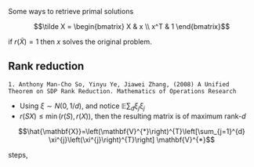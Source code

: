 
Some ways to retrieve primal solutions

$$\tilde X = \begin{bmatrix}
    X & x \\
    x^T & 1
\end{bmatrix}$$

if $r(\tilde X) = 1$ then $x$ solves the original problem.



## Rank reduction
```
1. Anthony Man-Cho So, Yinyu Ye, Jiawei Zhang, (2008) A Unified Theorem on SDP Rank Reduction. Mathematics of Operations Research
```
- Using $\xi \sim N(0, 1/d)$, and notice $\mathbb E \sum_d \xi_j \xi_j$
- $r(S X) \le \min (r(S), r(X))$, then the resulting matrix is of maximum rank-$d$

$$\hat{\mathbf{X}}=\left(\mathbf{V}^{*}\right)^{T}\left[\sum_{j=1}^{d} \xi^{j}\left(\xi^{j}\right)^{T}\right] \mathbf{V}^{*}$$




steps,


